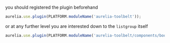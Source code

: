 
you should registered the plugin beforehand

```js
aurelia.use.plugin(PLATFORM.moduleName('aurelia-toolbelt'));
```
or at any further level you are interested down to the ```listgroup``` itself
```js
aurelia.use.plugin(PLATFORM.moduleName('aurelia-toolbelt/components/bootstrap/listgroup'));
```
